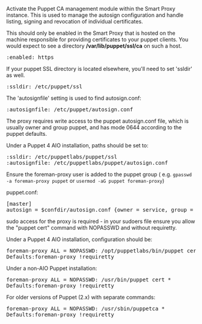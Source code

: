 
Activate the Puppet CA management module within the Smart Proxy instance.  This is used to manage the autosign configuration and handle listing, signing and revocation of individual certificates.

This should only be enabled in the Smart Proxy that is hosted on the machine responsible for providing certificates to your puppet clients. You would expect to see a directory **/var/lib/puppet/ssl/ca** on such a host.

<pre>
:enabled: https
</pre>

If your puppet SSL directory is located elsewhere, you'll need to set 'ssldir' as well.
<pre>
:ssldir: /etc/puppet/ssl
</pre>

The 'autosignfile' setting is used to find autosign.conf:

<pre>
:autosignfile: /etc/puppet/autosign.conf
</pre>

The proxy requires write access to the puppet autosign.conf file, which is usually owner and group puppet, and has mode 0644 according to the puppet defaults.

Under a Puppet 4 AIO installation, paths should be set to:

<pre>
:ssldir: /etc/puppetlabs/puppet/ssl
:autosignfile: /etc/puppetlabs/puppet/autosign.conf
</pre>

Ensure the foreman-proxy user is added to the puppet group ( e.g. `gpasswd -a foreman-proxy puppet` or `usermod -aG puppet foreman-proxy`)

puppet.conf:
<pre>
[master]
autosign = $confdir/autosign.conf {owner = service, group = service, mode = 664 }
</pre>

sudo access for the proxy is required - in your sudoers file ensure you allow the "puppet cert" command with NOPASSWD and without requiretty.

Under a Puppet 4 AIO installation, configuration should be:

<pre>
foreman-proxy ALL = NOPASSWD: /opt/puppetlabs/bin/puppet cert *
Defaults:foreman-proxy !requiretty
</pre>

Under a non-AIO Puppet installation:

<pre>
foreman-proxy ALL = NOPASSWD: /usr/bin/puppet cert *
Defaults:foreman-proxy !requiretty
</pre>

For older versions of Puppet (2.x) with separate commands:

<pre>
foreman-proxy ALL = NOPASSWD: /usr/sbin/puppetca *
Defaults:foreman-proxy !requiretty
</pre>
